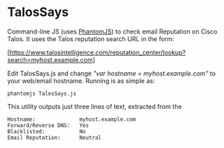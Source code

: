 # TalosSays
Command-line JS (uses [PhantomJS](https://phantomjs.org)) to check email Reputation on Cisco Talos.  It uses the Talos reputation search URL in the form:

[https://www.talosintelligence.com/reputation_center/lookup?search=myhost.example.com]

Edit TalosSays.js and change *"var hostname = myhost.example.com"* to your web/email hostname.  Running is as simple as:

`phantomjs TalosSays.js`

This utility outputs just three lines of text, extracted from the 

```
Hostname:              myhost.example.com
Forward/Reverse DNS:   Yes
Blacklisted:           No
Email Reputation:      Neutral
```
